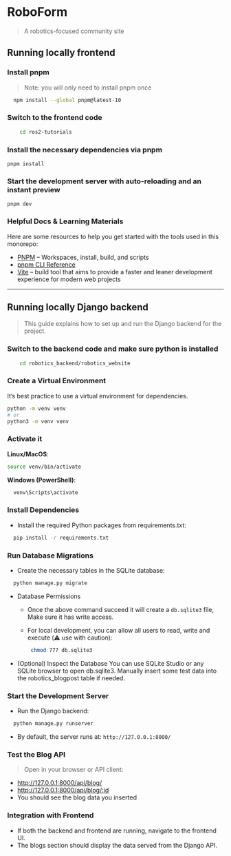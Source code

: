 # RoboForm

> A robotics-focused community site

## Running locally frontend

### Install pnpm
  >
  > Note: you will only need to install pnpm once

  ```sh
    npm install --global pnpm@latest-10
  ```

### Switch to the frontend code

```sh
    cd ros2-tutorials
```

### Install the necessary dependencies via pnpm

```
pnpm install
```

### Start the development server with auto-reloading and an instant preview

```
pnpm dev
```

### Helpful Docs & Learning Materials

Here are some resources to help you get started with the tools used in this monorepo:

- [PNPM](https://pnpm.io) – Workspaces, install, build, and scripts
- [pnpm CLI Reference](https://pnpm.io/cli)
- [Vite](https://vite.dev/guide/) – build tool that aims to provide a faster and leaner development experience for modern web projects

---------------------------------------------------------------------------------------------------------------------------------------------------------------------------------

## Running locally Django backend

> This guide explains how to set up and run the Django backend for the project.

### Switch to the backend code and make sure python is installed

```sh
    cd robotics_backend/robotics_website
```

### Create a Virtual Environment

It’s best practice to use a virtual environment for dependencies.

```sh
python -m venv venv
# or 
python3 -m venv venv
```

### Activate it

**Linux/MacOS**:

  ```sh
  source venv/bin/activate
  ```

**Windows (PowerShell)**:

```sh
  venv\Scripts\activate
```

### Install Dependencies

- Install the required Python packages from requirements.txt:

```sh
  pip install -r requirements.txt
```

### Run Database Migrations

- Create the necessary tables in the SQLite database:

```sh
  python manage.py migrate
```

- Database Permissions
  - Once the above command succeed it will create a `db.sqlite3` file, Make sure it has write access.
  - For local development, you can allow all users to read, write  and execute (:warning: use with caution):

      ```sh
       chmod 777 db.sqlite3
      ```

- (Optional) Inspect the Database
You can use SQLite Studio or any SQLite browser to open db.sqlite3.
Manually insert some test data into the robotics_blogpost table if needed.

### Start the Development Server

- Run the Django backend:

```sh
  python manage.py runserver
```

- By default, the server runs at: `http://127.0.0.1:8000/`

### Test the Blog API
>
> Open in your browser or API client:

- <http://127.0.0.1:8000/api/blog/>
- <http://127.0.0.1:8000/api/blog/:id>
- You should see the blog data you inserted

### Integration with Frontend

- If both the backend and frontend are running, navigate to the frontend UI.
- The blogs section should display the data served from the Django API.
